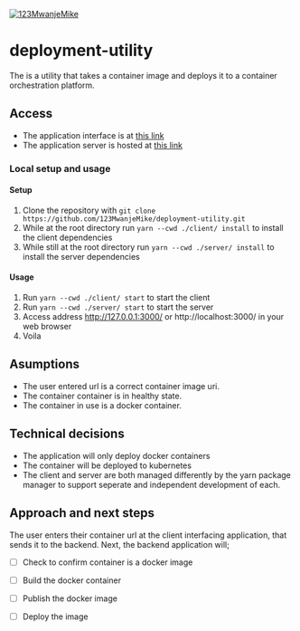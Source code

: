[![123MwanjeMike](https://circleci.com/gh/123MwanjeMike/deployment-utility.svg?style=svg)](https://app.circleci.com/pipelines/github/123MwanjeMike/deployment-utility)

# deployment-utility
The is a utility that takes a container image and deploys it to a container orchestration platform.

## Access
- The application interface is at [this link](https://deployer-b88d2.web.app/)
- The application server is hosted at [this link](https://container-deployer.herokuapp.com/)

### Local setup and usage
#### Setup
1. Clone the repository with 
  `git clone https://github.com/123MwanjeMike/deployment-utility.git`
2. While at the root directory run `yarn --cwd ./client/ install` to install the client dependencies
3. While still at the root directory run `yarn --cwd ./server/ install` to install the server dependencies
#### Usage
1. Run `yarn --cwd ./client/ start` to start the client
2. Run `yarn --cwd ./server/ start` to start the server
3. Access address http://127.0.0.1:3000/ or http://localhost:3000/ in your web browser<br/>
4. Voila

## Asumptions
- The user entered url is a correct container image uri.
- The container container is in healthy state.
- The container in use is a docker container.

## Technical decisions
- The application will only deploy docker containers
- The container will be deployed to kubernetes
- The client and server are both managed differently by the yarn package manager to support seperate and independent development of each.

## Approach and next steps
The user enters their container url at the client interfacing application, that sends it to the backend.
Next, the backend application will;
- [ ] Check to confirm container is a docker image
- [ ] Build the docker container
- [ ] Publish the docker image
- [ ] Deploy the image
  
